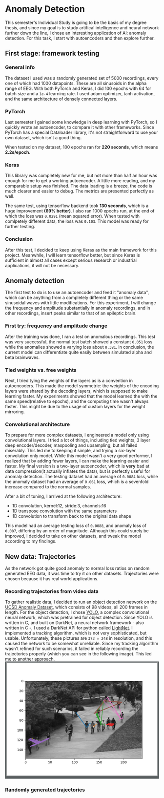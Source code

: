 # Anomaly Detection

This semester's Individual Study is going to be the basis of my degree thesis, and since my goal is to study artifical intelligence and neural network further down the line, I chose an interesting application of AI: anomaly detection. For this task, I start with autoencoders and then explore further. 

## First stage: framework testing

### General info 

The dataset I used was a randomly generated set of 5000 recordings, every one of which had 1000 datapoints. These are all sinusoids in the alpha range of EEG. 
With both PyTorch and Keras, I did 100 epochs with 64 for batch size and a `1e-4` learning rate. I used adam optimizer, tanh activation, and the same architecture of densely connected layers. 

### PyTorch

Last semester I gained some knowledge in deep learning with PyTorch, so I quickly wrote an autoencoder, to compare it with other frameworks. Since PyTorch has a special Dataloader library, it's not straightforward to use your own dataset, which isn't a good thing. 

When tested on my dataset, 100 epochs ran for **220 seconds**, which means **2.2s/epoch**.

### Keras

This library was completely new for me, but not more than half an hour was enough for me to get a working autoencoder. A little more reading, and my comparable setup was finished. The data loading is a breeze, the code is much clearer and easier to debug. The metrics are presented perfectly as well.

The same test, using tensorflow backend took **130 seconds**, which is a huge improvement **(69% better)**. I also ran 1000 epochs run, at the end of which the loss was `0.0291` (mean squared error). When tested with comlpetely different data, the loss was `0.103`. This model was ready for further testing. 

### Conclusion

After this test, I decided to keep using Keras as the main framework for this project. Meanwhile, I will learn tensorflow better, but since Keras is sufficient in almost all cases except serious research or industrial applications, it will not be necessary. 

## Anomaly detection 

The first test to do is to use an autoencoder and feed it "anomaly data", which can be anything from a completely different thing or the same sinusoidal waves with little modifications. For this experiment, I will change the frequency and amplitude substantially in anomaly recordings, and in other recordings, insert peaks similar to that of an epileptic brain. 

### First try: frequency and amplitude change

After the training was done, I ran a test on anomalous recordings. This test was very successful, the normal test batch showed a constant `0.051` loss while the anomalies showed a varying loss about `0.381`. 
In conclusion, the current model can differentiate quite easily between simulated alpha and beta brainwaves.

### Tied weights vs. free weights

Next, I tried tying the weights of the layers as is a convention in autoencoders. This made the model symmetric: the weights of the encoding layers were shared by the decoding layers, which is supposed to make learning faster. My experiments showed that the model learned the with the same speed(relative to epochs), and the computing time wasn't always faster. This might be due to the usage of custom layers for the weight mirroring.

### Convolutional architecture

To prepare for more complex datasets, I engineered a model only using convolutional layers. I tried a lot of things, including tied weights, 3 layer deep encoder/decoder, maxpooling and upsampling, but all failed miserably. This led me to keeping it simple, and trying a six-layer convolution only model. While this model wasn't a very good performer, I realized that by adding fewer layers, I can make the learning easier and faster. My final version is a two-layer autoencoder, which is **very** bad at data compression(it actually inflates the data), but is perfectly useful for anomaly detection. The testing dataset had an average of `0.0084` loss, while the anomaly dataset had an average of `0.061` loss, which is a sevenfold increase compared to the normal samples. 

After a bit of tuning, I arrived at the following architecture:
- 1D convolution, kernel:12, stride:3, channels:16
- 1D transpose convolution with the same parameters
- 1D convolution to transform back to the original data shape

This model had an average testing loss of `0.0088`, and anomaly loss of `0.087`, differing by an order of magnitude. Although this could surely be improved, I decided to take on other datasets, and tweak the model according to my findings.

## New data: Trajectories

As the network got quite good anomaly to normal loss ratios on random generated EEG data, it was time to try it on other datasets. Trajectories were chosen because it has real world applications. 

### Recording trajectories from video data

To gather realistic data, I decided to run an object detection network on the [UCSD Anomaly Dataset](http://www.svcl.ucsd.edu/projects/anomaly/dataset.htm), which consists of 98 videos, all 200 frames in length. For the object detection, I chose [YOLO](https://pjreddie.com/darknet/yolo/), a complex convolutional neural network, which was pretrained for object detection. Since YOLO is written in C, and built on DarkNet, a neural network framework - also written in C -, I used a DarkNet API for python called [LightNet](https://github.com/explosion/lightnet). I implemented a tracking algorithm, which is not very sophisticated, but usable. Unfortunately, these pictures are `373 × 248` in resolution, and this caused the network to be somewhat unreliable. Since my tracking algorithm wasn't refined for such scenarios, it failed in reliably recording the trajectories properly (which you can see in the following image). This led me to another approach. ![fail](https://github.com/herbat/Anomaly-Detection/blob/master/failure.png) 

### Randomly generated trajectories








